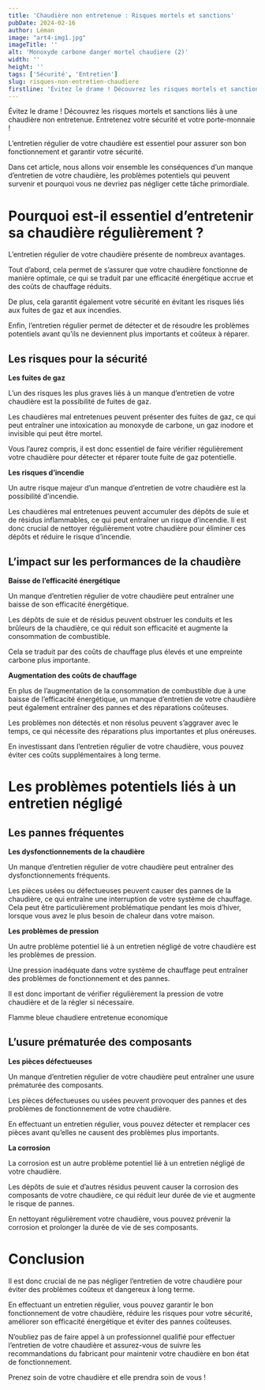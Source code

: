 ```yaml
---
title: 'Chaudière non entretenue : Risques mortels et sanctions'
pubDate: 2024-02-16
author: Léman
image: "art4-img1.jpg"
imageTitle: ''
alt: 'Monoxyde carbone danger mortel chaudiere (2)'
width: ''
height: ''
tags: ['Sécurité', 'Entretien']
slug: risques-non-entretien-chaudiere
firstline: 'Évitez le drame ! Découvrez les risques mortels et sanctions liés à une chaudière non entretenue. Entretenez votre sécurité et votre porte-monnaie !'
---
```

<p class="flex justify-center">
Évitez le drame ! Découvrez les risques mortels et sanctions liés à une chaudière non entretenue. Entretenez votre sécurité et votre porte-monnaie !
</p>

L’entretien régulier de votre chaudière est essentiel pour assurer son bon fonctionnement et garantir votre sécurité.

Dans cet article, nous allons voir ensemble les conséquences d’un manque d’entretien de votre chaudière, les problèmes potentiels qui peuvent survenir et pourquoi vous ne devriez pas négliger cette tâche primordiale.

# Pourquoi est-il essentiel d’entretenir sa chaudière régulièrement ?

L’entretien régulier de votre chaudière présente de nombreux avantages.

Tout d’abord, cela permet de s’assurer que votre chaudière fonctionne de manière optimale, ce qui se traduit par une efficacité énergétique accrue et des coûts de chauffage réduits.

De plus, cela garantit également votre sécurité en évitant les risques liés aux fuites de gaz et aux incendies.

Enfin, l’entretien régulier permet de détecter et de résoudre les problèmes potentiels avant qu’ils ne deviennent plus importants et coûteux à réparer.

## Les risques pour la sécurité

**Les fuites de gaz**

L’un des risques les plus graves liés à un manque d’entretien de votre chaudière est la possibilité de fuites de gaz.

Les chaudières mal entretenues peuvent présenter des fuites de gaz, ce qui peut entraîner une intoxication au monoxyde de carbone, un gaz inodore et invisible qui peut être mortel.

Vous l’aurez compris, il est donc essentiel de faire vérifier régulièrement votre chaudière pour détecter et réparer toute fuite de gaz potentielle.

**Les risques d’incendie**

Un autre risque majeur d’un manque d’entretien de votre chaudière est la possibilité d’incendie.

Les chaudières mal entretenues peuvent accumuler des dépôts de suie et de résidus inflammables, ce qui peut entraîner un risque d’incendie. Il est donc crucial de nettoyer régulièrement votre chaudière pour éliminer ces dépôts et réduire le risque d’incendie.

## L’impact sur les performances de la chaudière

**Baisse de l’efficacité énergétique**

Un manque d’entretien régulier de votre chaudière peut entraîner une baisse de son efficacité énergétique.

Les dépôts de suie et de résidus peuvent obstruer les conduits et les brûleurs de la chaudière, ce qui réduit son efficacité et augmente la consommation de combustible.

Cela se traduit par des coûts de chauffage plus élevés et une empreinte carbone plus importante.

**Augmentation des coûts de chauffage**

En plus de l’augmentation de la consommation de combustible due à une baisse de l’efficacité énergétique, un manque d’entretien de votre chaudière peut également entraîner des pannes et des réparations coûteuses.

Les problèmes non détectés et non résolus peuvent s’aggraver avec le temps, ce qui nécessite des réparations plus importantes et plus onéreuses.

En investissant dans l’entretien régulier de votre chaudière, vous pouvez éviter ces coûts supplémentaires à long terme.

# Les problèmes potentiels liés à un entretien négligé

## Les pannes fréquentes

**Les dysfonctionnements de la chaudière**

Un manque d’entretien régulier de votre chaudière peut entraîner des dysfonctionnements fréquents.

Les pièces usées ou défectueuses peuvent causer des pannes de la chaudière, ce qui entraîne une interruption de votre système de chauffage. Cela peut être particulièrement problématique pendant les mois d’hiver, lorsque vous avez le plus besoin de chaleur dans votre maison.

**Les problèmes de pression**

Un autre problème potentiel lié à un entretien négligé de votre chaudière est les problèmes de pression.

Une pression inadéquate dans votre système de chauffage peut entraîner des problèmes de fonctionnement et des pannes.

Il est donc important de vérifier régulièrement la pression de votre chaudière et de la régler si nécessaire.

Flamme bleue chaudiere entretenue economique

## L’usure prématurée des composants

**Les pièces défectueuses**

Un manque d’entretien régulier de votre chaudière peut entraîner une usure prématurée des composants.

Les pièces défectueuses ou usées peuvent provoquer des pannes et des problèmes de fonctionnement de votre chaudière.

En effectuant un entretien régulier, vous pouvez détecter et remplacer ces pièces avant qu’elles ne causent des problèmes plus importants.

**La corrosion**

La corrosion est un autre problème potentiel lié à un entretien négligé de votre chaudière.

Les dépôts de suie et d’autres résidus peuvent causer la corrosion des composants de votre chaudière, ce qui réduit leur durée de vie et augmente le risque de pannes.

En nettoyant régulièrement votre chaudière, vous pouvez prévenir la corrosion et prolonger la durée de vie de ses composants.

# Conclusion

Il est donc crucial de ne pas négliger l’entretien de votre chaudière pour éviter des problèmes coûteux et dangereux à long terme.

En effectuant un entretien régulier, vous pouvez garantir le bon fonctionnement de votre chaudière, réduire les risques pour votre sécurité, améliorer son efficacité énergétique et éviter des pannes coûteuses.

N’oubliez pas de faire appel à un professionnel qualifié pour effectuer l’entretien de votre chaudière et assurez-vous de suivre les recommandations du fabricant pour maintenir votre chaudière en bon état de fonctionnement.

Prenez soin de votre chaudière et elle prendra soin de vous !